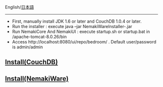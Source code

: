 English/[日本語](https://github.com/aegif/NemakiWare/wiki/%E3%82%A4%E3%83%B3%E3%82%B9%E3%83%88%E3%83%BC%E3%83%AB)
***
* First, manually install JDK 1.6 or later and CouchDB 1.0.4 or later.
* Run the installer : execute java –jar NemakiWareInstaller-<version>.jar
* Run NemakiCore And NemakiUI : execute startup.sh or startup.bat in /apache-tomcat-8.0.26/bin
* Access http://localhost:8080/ui/repo/bedroom/ . Default user/password is admin/admin

## [Install(CouchDB)](https://github.com/aegif/NemakiWare/wiki/Install%28CouchDB%29)
## [Install(NemakiWare)](https://github.com/aegif/NemakiWare/wiki/Install%28NemakiWare%29)